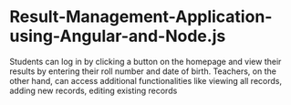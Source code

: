# Result-Management-Application-using-Angular-and-Node.js
Students can log in by clicking a button on the homepage and view their results by entering their roll number and date of birth. Teachers, on the other hand, can access additional functionalities like viewing all records, adding new records, editing existing records
